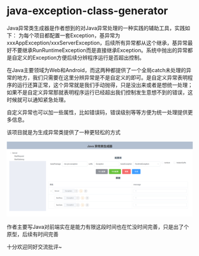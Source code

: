 # java-exception-class-generator

Java异常类生成器是作者想到的对Java异常处理的一种实践的辅助工具，实践如下：
为每个项目都配置一套Exception，基异常为xxxAppException/xxxServerException，后续所有异常都从这个继承，基异常最好不要继承RunRuntimeException而是直接继承Exception。系统中抛出的异常都是自定义的Exception方便后续分辨程序运行是否超出控制。

在Java主要领域为Web和Android，而这两种都提供了一个全局catch未处理的异常的地方，我们只需要在这里分辨异常是不是自定义的即可。是自定义异常表明程序的运行还算正常，这个异常就是我们手动抛得，只是没出来或者是想统一处理；如果不是自定义异常那就表明程序运行已经超出我们控制发生意想不到的错误，这时候就可以通知紧急处理。

自定义异常也可以加一些属性，比如错误码，错误级别等等方便为统一处理提供更多信息。

该项目就是为生成异常类提供了一种更轻松的方式

![主界面](images/img.png)

作者主要写Java对前端实在是能力有限这段时间也在忙没时间完善，只是出了个原型，后续有时间完善

十分欢迎同好交流批评~
